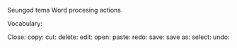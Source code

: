 Seungod tema Word procesing actions

Vocabulary:

Close:
copy:
cut:
delete: 
edit: 
open:
paste:
redo:
save:
save as:
select:
undo: